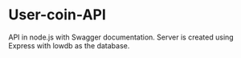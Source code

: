 # User-coin-API
 API in node.js with Swagger documentation. Server is created using Express with lowdb as the database. 
